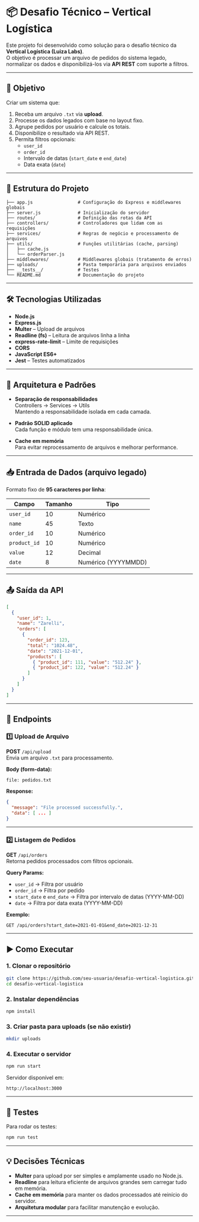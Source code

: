 # 📦 Desafio Técnico – Vertical Logística

Este projeto foi desenvolvido como solução para o desafio técnico da **Vertical Logística (Luiza Labs)**.  
O objetivo é processar um arquivo de pedidos do sistema legado, normalizar os dados e disponibilizá-los via **API REST** com suporte a filtros.

---

## 🚀 Objetivo

Criar um sistema que:

1. Receba um arquivo `.txt` via **upload**.
2. Processe os dados legados com base no layout fixo.
3. Agrupe pedidos por usuário e calcule os totais.
4. Disponibilize o resultado via API REST.
5. Permita filtros opcionais:
   - `user_id`
   - `order_id`
   - Intervalo de datas (`start_date` e `end_date`)
   - Data exata (`date`)

---

## 📂 Estrutura do Projeto

```
├── app.js                 # Configuração do Express e middlewares globais
├── server.js              # Inicialização do servidor
├── routes/                # Definição das rotas da API
├── controllers/           # Controladores que lidam com as requisições
├── services/              # Regras de negócio e processamento de arquivos
├── utils/                 # Funções utilitárias (cache, parsing)
│   ├── cache.js
│   └── orderParser.js
├── middlewares/           # Middlewares globais (tratamento de erros)
├── uploads/               # Pasta temporária para arquivos enviados
├── __tests__/             # Testes
└── README.md              # Documentação do projeto
```

---

## 🛠️ Tecnologias Utilizadas

- **Node.js**
- **Express.js**
- **Multer** – Upload de arquivos
- **Readline (fs)** – Leitura de arquivos linha a linha
- **express-rate-limit** – Limite de requisições
- **CORS**
- **JavaScript ES6+**
- **Jest** – Testes automatizados

---

## 📜 Arquitetura e Padrões

- **Separação de responsabilidades**  
  Controllers → Services → Utils  
  Mantendo a responsabilidade isolada em cada camada.
  
- **Padrão SOLID aplicado**  
  Cada função e módulo tem uma responsabilidade única.
  
- **Cache em memória**  
  Para evitar reprocessamento de arquivos e melhorar performance.

---

## 📥 Entrada de Dados (arquivo legado)

Formato fixo de **95 caracteres por linha**:

| Campo          | Tamanho | Tipo        |
|----------------|---------|-------------|
| `user_id`      | 10      | Numérico    |
| `name`         | 45      | Texto       |
| `order_id`     | 10      | Numérico    |
| `product_id`   | 10      | Numérico    |
| `value`        | 12      | Decimal     |
| `date`         | 8       | Numérico (YYYYMMDD) |

---

## 📤 Saída da API

```json
[
  {
    "user_id": 1,
    "name": "Zarelli",
    "orders": [
      {
        "order_id": 123,
        "total": "1024.48",
        "date": "2021-12-01",
        "products": [
          { "product_id": 111, "value": "512.24" },
          { "product_id": 122, "value": "512.24" }
        ]
      }
    ]
  }
]
```

---

## 📡 Endpoints

### 1️⃣ Upload de Arquivo
**POST** `/api/upload`  
Envia um arquivo `.txt` para processamento.

**Body (form-data):**
```
file: pedidos.txt
```

**Response:**
```json
{
  "message": "File processed successfully.",
  "data": [ ... ]
}
```

---

### 2️⃣ Listagem de Pedidos
**GET** `/api/orders`  
Retorna pedidos processados com filtros opcionais.

**Query Params:**
- `user_id` → Filtra por usuário
- `order_id` → Filtra por pedido
- `start_date` e `end_date` → Filtra por intervalo de datas (YYYY-MM-DD)
- `date` → Filtra por data exata (YYYY-MM-DD)

**Exemplo:**
```
GET /api/orders?start_date=2021-01-01&end_date=2021-12-31
```

---

## ▶️ Como Executar

### 1. Clonar o repositório
```bash
git clone https://github.com/seu-usuario/desafio-vertical-logistica.git
cd desafio-vertical-logistica
```

### 2. Instalar dependências
```bash
npm install
```

### 3. Criar pasta para uploads (se não existir)
```bash
mkdir uploads
```

### 4. Executar o servidor
```bash
npm run start
```

Servidor disponível em:
```
http://localhost:3000
```

---

## 🧪 Testes
Para rodar os testes:
```bash
npm run test
```

---

## 💡 Decisões Técnicas

- **Multer** para upload por ser simples e amplamente usado no Node.js.
- **Readline** para leitura eficiente de arquivos grandes sem carregar tudo em memória.
- **Cache em memória** para manter os dados processados até reinício do servidor.
- **Arquitetura modular** para facilitar manutenção e evolução.

---
